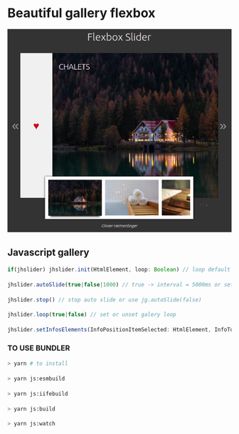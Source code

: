 # Beautiful gallery flexbox
![alt text](https://github.com/OliviH/jhotecslider/blob/master/Capture-20210420152636-698x632.png?raw=true)

## Javascript gallery

```javascript
if(jhslider) jhslider.init(HtmlElement, loop: Boolean) // loop default value = false

jhslider.autoSlide(true|false|1000) // true -> interval = 5000ms or set time in millisecondes

jhslider.stop() // stop auto slide or use jg.autoSlide(false)

jhslider.loop(true|false) // set or unset galery loop

jhslider.setInfosElements(InfoPositionItemSelected: HtmlElement, InfoTotalItems: HtmlElement)

```

### TO USE BUNDLER

```bash
> yarn # to install

> yarn js:esmbuild

> yarn js:iifebuild

> yarn js:build

> yarn js:watch

```
